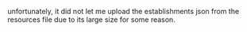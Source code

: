 unfortunately, it did not let me upload the establishments json from the resources file due to its large size for some reason.
